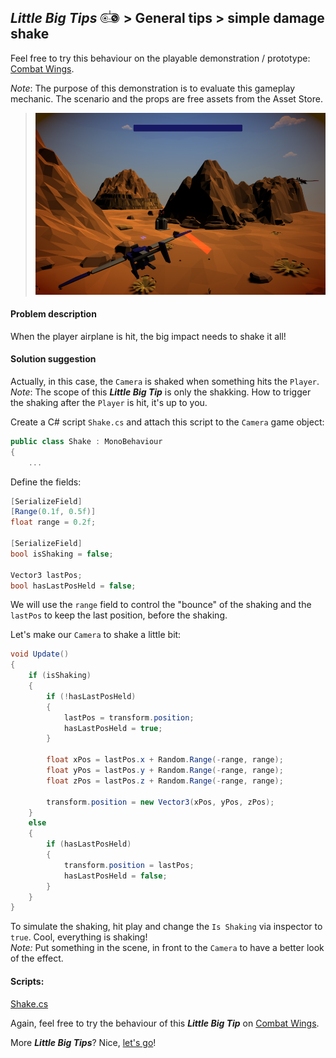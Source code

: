 ## _**Little Big Tips**_ ![Joystick](https://raw.githubusercontent.com/alissin/alissin.github.io/master/images/joystick.png) > General tips > simple damage shake

Feel free to try this behaviour on the playable demonstration / prototype: [Combat Wings](https://simmer.io/@alissin/combat-wings).

_Note_: The purpose of this demonstration is to evaluate this gameplay mechanic. The scenario and the props are free assets from the Asset Store.

> ![Combat Wings](./../z_images/combat_wings/combat-wings.png)

#### Problem description
When the player airplane is hit, the big impact needs to shake it all!

#### Solution suggestion
Actually, in this case, the `Camera` is shaked when something hits the `Player`.<br/>
_Note_: The scope of this _**Little Big Tip**_ is only the shakking. How to trigger the shaking after the `Player` is hit, it's up to you.

Create a C# script `Shake.cs` and attach this script to the `Camera` game object:

```csharp
public class Shake : MonoBehaviour
{
    ...
```

Define the fields:

```csharp
[SerializeField]
[Range(0.1f, 0.5f)]
float range = 0.2f;

[SerializeField]
bool isShaking = false;

Vector3 lastPos;
bool hasLastPosHeld = false;
```

We will use the `range` field to control the "bounce" of the shaking and the `lastPos` to keep the last position, before the shaking.

Let's make our `Camera` to shake a little bit:

```csharp
void Update()
{
    if (isShaking)
    {
        if (!hasLastPosHeld)
        {
            lastPos = transform.position;
            hasLastPosHeld = true;
        }

        float xPos = lastPos.x + Random.Range(-range, range);
        float yPos = lastPos.y + Random.Range(-range, range);
        float zPos = lastPos.z + Random.Range(-range, range);

        transform.position = new Vector3(xPos, yPos, zPos);
    }
    else
    {
        if (hasLastPosHeld)
        {
            transform.position = lastPos;
            hasLastPosHeld = false;
        }
    }
}
```

To simulate the shaking, hit play and change the `Is Shaking` via inspector to `true`. Cool, everything is shaking!<br/>
_Note:_ Put something in the scene, in front to the `Camera` to have a better look of the effect.

#### Scripts:
[Shake.cs](./Shake.cs)

Again, feel free to try the behaviour of this _**Little Big Tip**_ on [Combat Wings](https://simmer.io/@alissin/combat-wings).

More _**Little Big Tips**_? Nice, [let's go](https://github.com/alissin/little-big-tips)!
